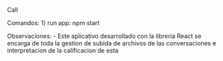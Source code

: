 Call

Comandos:
    1) run app: npm start

Observaciones:
    - Este aplicativo desarrollado con la libreria React se encarga
    de toda la gestion de subida de archivos de las conversaciones
    e interpretacion de la calificacion de esta 